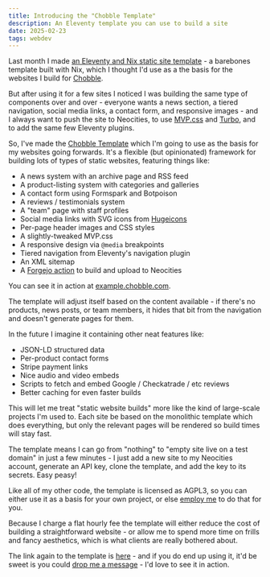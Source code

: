 ```yaml
---
title: Introducing the "Chobble Template"
description: An Eleventy template you can use to build a site
date: 2025-02-23
tags: webdev
---
```


Last month I made [an Eleventy and Nix static site template](/blog/25-02-16-template-for-eleventy-site-with-nix/) - a barebones template built with Nix, which I thought I'd use as a the basis for the websites I build for [Chobble](https://chobble.com).

But after using it for a few sites I noticed I was building the same type of components over and over - everyone wants a news section, a tiered navigation, social media links, a contact form, and responsive images - and I always want to push the site to Neocities, to use [MVP.css](https://andybrewer.github.io/mvp/) and [Turbo](https://turbo.hotwired.dev/), and to add the same few Eleventy plugins.

So, I've made the [Chobble Template](https://git.chobble.com/chobble/chobble-template) which I'm going to use as the basis for my websites going forwards. It's a flexible (but opinionated) framework for building lots of types of static websites, featuring things like:

- A news system with an archive page and RSS feed
- A product-listing system with categories and galleries
- A contact form using Formspark and Botpoison
- A reviews / testimonials system
- A "team" page with staff profiles
- Social media links with SVG icons from [Hugeicons](https://icon-sets.iconify.design/hugeicons/)
- Per-page header images and CSS styles
- A slightly-tweaked MVP.css
- A responsive design via `@media` breakpoints
- Tiered navigation from Eleventy's navigation plugin
- An XML sitemap
- A [Forgejo action](https://git.chobble.com/chobble/chobble-template/src/branch/main/.forgejo/workflows/neocities.yaml) to build and upload to Neocities

You can see it in action at [example.chobble.com](https://example.chobble.com).

The template will adjust itself based on the content available - if there's no products, news posts, or team members, it hides that bit from the navigation and doesn't generate pages for them.

In the future I imagine it containing other neat features like:

- JSON-LD structured data
- Per-product contact forms
- Stripe payment links
- Nice audio and video embeds
- Scripts to fetch and embed Google / Checkatrade / etc reviews
- Better caching for even faster builds

This will let me treat "static website builds" more like the kind of large-scale projects I'm used to. Each site be based on the monolithic template which does everything, but only the relevant pages will be rendered so build times will stay fast.

The template means I can go from "nothing" to "empty site live on a test domain" in just a few minutes - I just add a new site to my Neocities account, generate an API key, clone the template, and add the key to its secrets. Easy peasy!

Like all of my other code, the template is licensed as AGPL3, so you can either use it as a basis for your own project, or else [employ me](https://chobble.com) to do that for you.

Because I charge a flat hourly fee the template will either reduce the cost of building a straightforward website - or allow me to spend more time on frills and fancy aesthetics, which is what clients are really bothered about.

The link again to the template is [here](https://git.chobble.com/chobble/chobble-template) - and if you do end up using it, it'd be sweet is you could [drop me a message](https://chobble.com/contact/) - I'd love to see it in action.
